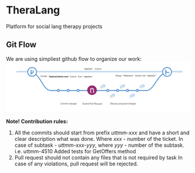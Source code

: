 # TheraLang
Platform for social lang therapy projects


## Git Flow
We are using simpliest github flow to organize our work:
![Github flow](flow.png "Github flow")

**Note! Contribution rules:**
1. All the commits should start from prefix *uttmm-xxx* and have a short and clear description what was done. Where *xxx* - number of the ticket. In case of subtask - *uttmm-xxx-yyy*, where *yyy* - number of the subtask.
i.e. uttmm-4510 Added tests for GetOffers method
2. Pull request should not contain any files that is not required by task
In case of any violations, pull request will be rejected.
